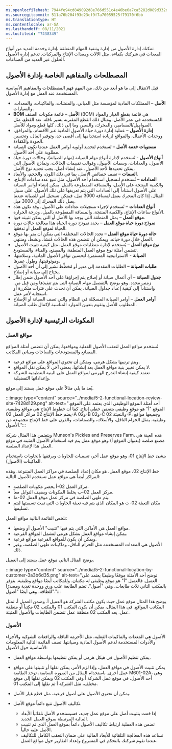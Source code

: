 ```yaml
---
ms.openlocfilehash: 7944fe94cd849092d8e766d551c4e46be6a7ca5282d089d332d2f729511b3e84
ms.sourcegitcommit: 511a76b204f93d23cf9f7a70059525f79170f6bb
ms.translationtype: HT
ms.contentlocale: ar-SA
ms.lasthandoff: 08/11/2021
ms.locfileid: "7438349"
---
```

تمكنك إدارة الأصول من إدارة وتنفيذ المهام المتعلقة بإدارة وخدمة العديد من أنواع المعدات في شركتك بكفاءة، مثل الآلات ومعدات الإنتاج والمركبات. تدعم إدارة الأصول الحلول عبر العديد من الصناعات.

## <a name="asset-management-terminology-and-concepts"></a>المصطلحات والمفاهيم الخاصة بإدارة الأصول

قبل الانتقال إلى ما هو أبعد من ذلك، من المهم فهم المصطلحات والمفاهيم الأساسية المستخدمة عند العمل مع إدارة الأصول.

 -  **الأصل** – الممتلكات المادية لمؤسسة مثل المباني، والمنشآت، والماكينات، والمعدات، والسيارات.
 -  **BOM الأصل** – قائمة مكونات الصنف (BOM) هي قائمة بقطع الغيار والمواد المُستخدمة في عمر الأصل. ومثال ذلك القطع المقترنة بسير ناقلة. تعد القطع، مثل الصواميل/المسامير، والمحرك، والسير، وما إلى ذلك، كلها قطع ومواد للأصل.
 -  **إدارة الأصول** – عملية إدارة دورة حياة الأصول المادية عبر الأقسام، والمرافق، ووحدات الأعمال، والمواقع لزيادة استخدامها إلى أقصى حد، وتوفير المال، وتحسين الجودة والكفاءة.
 -  **مستويات خدمة الأصل** – تُستخدم لتحديد أولوية أوامر العمل عندما تكون الصيانة مطلوبة على أحد الأصول.
 -  **أنواع الأصول** - تُستخدم لإدارة أنواع مهام الصيانة (مهام الصيانة)، وحالات دورة حياة الأصول، والعدادات، وسمات الأصول، وقوالب تقييمات الحالات، ونماذج الأصول التي يمكن تحديدها لأحد الأصول. عند إنشاء أصل، يجب تحديد نوع الأصل.
 -  **السمات** – تصف خصائص الأصل، بما في ذلك اللون، والحجم، والأبعاد.
 -  **العدادات** – تُستخدم لتسجيل استخدام أحد الأصول، مثل تتبع عدد ساعات الإنتاج، والكمية المنتجة على الأصل، والمسافة المقطوعة بالميل. يمكن إنشاء أوامر الصيانة على الأصول استناداً إلى العدادات التي يتم تعريفها على تلك الأصول. على سبيل المثال، إذا كان المحرك يعمل لمسافة 3000 ميل، فيمكن تسجيل أمر للصيانة عندما يصل ذلك المحرك إلى 3000 ميل.
 -  **أنواع العدادات** – تُستخدم لإجراء تسجيلات عدادات على الأصول. وقد تكون هذه الأنواع ساعات الإنتاج، والكمية المنتجة، والمسافة المقطوعة بالميل، ودرجة الحرارة.
 -  **موقع العمل** – يمثل المنطقة التي يوجد بها الأصل أو التي يمكن تثبيته فيها.
 -  **نموذج دورة حياة موقع العمل** – يحدد نموذج دورة الحياة هذا معالجة حالات دورة الحياة لموقع العمل أو تدفقها.
 -  **حالة دورة حياة موقع العمل** – تحدد الحالات المختلفة التي يمكن أن يمر بها موقع العمل خلال دورة حياته. ويمكن أن تتضمن هذه الحالات ‏‫مُنشأ‬، ونشط، ومنتهي.
 -  **نوع موقع العمل** – يُستخدم لإدارة متطلبات موقع العمل، مثل كيفية تثبيت الأصول. تتضمن أمثلة نوع موقع العمل المنطقة، والمصنع، والفناء، والمستودع.
 -  **الصيانة** - الاستراتيجية المستمرة لتحسين توافر الأصول المادية، وسلامتها، وموثوقيتها، وطول عمرها.
 -  **‏‫طلبات الصيانة‬** – الطلبات المقدمة إلى مدير أو مُخطِّط تشير إلى أن أحد الأصول يحتاج إلى صيانة أو إصلاح.
 -  **جدول الصيانة** – أي أعمال صيانة أو إصلاح يتم إجراؤها على أحد الأصول ضمن إطار زمني محدد. وهو يوضح بالتفصيل مهام الصيانة التي يتم تنفيذها ومن قِبل من. واستناداً إلى كيفية إعداد جداول الصيانة، يمكن أن تحدث على فترات متكررة أو استجابة لأمر عمل.
 -  **أوامر العمل** – أوامر الصيانة المسجّلة في النظام والتي تصف الصيانة أو الإصلاح المطلوب للأصل وتقوم بتعيين الموارد المناسبة لإكمال طلب الصيانة.

## <a name="key-components-of-asset-management"></a>المكونات الرئيسية لإدارة الأصول

### <a name="functional-locations"></a>مواقع العمل

تُستخدم مواقع العمل لتعقب الأصول الفعلية ومواقعها. يمكن أن تتضمن أمثلة المواقع المصانع والمستودعات والساحات ومباني المكاتب.

 -  ويتم ترتيبها بشكل هرمي، ويمكن أن تحتوي المواقع على مواقع فرعية.
 -  لا يمكن تغيير بنية مواقع العمل بعد إنشائها. بمعنى آخر، لا يمكن نقل المواقع.
 -  تعتمد كيفية إنشاء التدرج الهرمي لمواقع العمل علي البنية التنظيمية للشركة وإعداداتها التفضيلية.

يُعد ما يلي مثالاً على موقع عمل يستند إلى موقع.

:::image type="content" source="../media/5-2-functional-location-review-site-7428d129.png" alt-text="أحد أمثلة الموقع الوظيفي الذي يعتمد على الموقع. الموقع "أ" هو موقع وظيفي يتضمن خطي إنتاج. كما أن خطوط الإنتاج هي مواقع وظيفية. يضم خط الإنتاج 02 مراكز العمل 02-A و02-B و02-C والتعبئة 02-P، وجميعها مواقع وظيفية. يمثل الحزام الناقل، والأسلاك، والصمامات، والفرن على خط الإنتاج مجموعة من الأصول.":::


ويتضمن هذا المثال شركة Munson's Pickles and Preserves Farm. هذه العينة هي مصنع صلصة (بعنوان الموقع أ) وهو موقع عمل يتم فيه استخدام الأصول المثبتة في موقع العمل هذا لإعداد الصلصة.

ينشئ خط الإنتاج 01، وهو موقع عمل آخر، تسميات للحاويات ويرفقها بالحاويات باستخدام الماكينات (الأصول).

خط الإنتاج 02، موقع العمل، هو مكان إعداد الصلصة في مراكز العمل المتنوعة. وهذه المراكز أيضاً هي مواقع عمل تستخدم الأصول التالية:

 -  مركز العمل 02-أ يحضر مكونات الصلصة.
 -  مركز العمل 02-ب يخلط المكونات ويضيف التوابل معاً.
 -  يتم طهي الصلصة في مركز عمل موقع العمل 02-ط.
 -  مكان التعبئة 02-ت هو المكان الذي يتم فيه تعبئة الحاويات التي تمت تسميتها ليتم تسليمها.

تلخص القائمة التالية مواقع العمل:

 -  مواقع العمل هي الأماكن التي يتم فيها "تثبيت" الأصول أو وضعها.
 -  يمكن إنشاء مواقع العمل بشكل هرمي لتشمل المواقع الفرعية.
 -  ويمكن أن يكون للمواقع الفرعية مواقع فرعية.
 -  الأصول هي المعدات المستخدمة مثل الحزام الناقل، وماكينات طهي الصلصة، وغير ذلك.

يوضح المثال التالي موقع عمل يستند إلى العميل.

:::image type="content" source="../media/5-2-functional-location-by-customer-3a3b6d35.png" alt-text="توضح أحد الأمثلة موقعًا وظيفيًا يعتمد على العميل. فالعميل "أ" هو موقع وظيفي له مكتبان. وللمكاتب أيضًا مواقع وظيفية. يتوفر بالمكتب الثاني ثلاث طابعات، وهي "أصول". تضم الطابعة علب ورق ووحدة تغذية ومصدرًا للطاقة، وهي أيضًا "أصول".":::


يوضح هذا المثال موقع عمل حيث يكون مكتب الشركة هو العميل أ. وضمن العميل أ، تمثل المكاتب المواقع. في هذا المثال، يمكن أن يكون المكتب 01 والمكتب 02 مكتباً أو منطقة عمل. يعد المكتب 02 منطقة عمل تتضمن الطابعات والأصول المثبتة.

### <a name="assets"></a>الأصول

الأصول هي المعدات والماكينات الفعلية، مثل الأحزمة الناقلة والرافعات الشوكية والأجزاء والأدوات المستخدمة لدعم الأصول المادية وصيانتها. تصف القائمة التالية المعلومات الأساسية حول الأصول:

 -  يمكن تنظيم الأصول في هيكل هرمي أو يمكن تنظيمها بواسطة مواقع العمل.
 -  يمكن تثبيت الأصول في مواقع العمل، وإذا لزم الأمر، يمكن نقلها أو تثبيتها على مواقع عمل أخرى. باستخدام المثال من الصورة السابقة، توجد الطابعة M601-02A، وهي أحد الأصول، في موقع عمل الشركة أ وفي المكتب 02 ويمكن نقلها إلى موقع مختلف، مثل الشركة أ ثم نقلها إلى المكتب 01.
 -  يمكن أن تحتوي الأصول على أصول فرعية، مثل قطع غيار الأصل.
 -  تكاليف الأصول تتبع دائماً موقع الأصل.
    
     -  إذا قمت بتثبيت أصل على موقع عمل جديد، فسيستخدم الأصل تلقائياً الأبعاد المالية المرتبطة بموقع العمل الجديد.
     -  تضمن هذه العملية ارتباط تكاليف الأصول دائماً بموقع العمل الذي تم تثبيت الأصل عليه حالياً.
     -  تساعد هذه المعالجة التلقائية للأبعاد المالية على ضمان التعقب الكامل للتكاليف عندما تقوم شركتك بالتحكم في المشروع وإعداد التقارير حول مواقع العمل.
